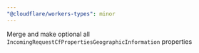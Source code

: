```yaml
---
"@cloudflare/workers-types": minor
---
```


Merge and make optional all `IncomingRequestCfPropertiesGeographicInformation` properties
